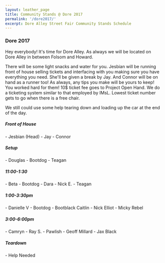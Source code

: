 ```yaml
---
layout: leather_page
title: Community Stands @ Dore 2017
permalink: '/dore2017/'
excerpt: Dore Alley Street Fair Community Stands Schedule
---
```


<h3> Dore 2017 </h3>

<p>
Hey everybody! It's time for Dore Alley. As always we will be located on Dore Alley in between Folsom and Howard.
</p>

<p>
There will be some light snacks and water for you. Jesbian will be running front of house selling tickets
and interfacing with you making sure you have everything you need. She'll be given a break by Jay. And Connor will be on hand as a runner too! As always, any tips you make will be yours to keep! You worked hard for them! 10$ ticket fee goes to Project Open Hand. We do a ticketing system similar to that employed by IMsL. Lowest ticket number gets to go when there is a free chair.
</p>

<p> We still could use some help tearing down and loading up the car at the end of the day. </p>

<h5> Front of House</h5>
- Jesbian (Head)
- Jay
- Connor

<h5> Setup </h5>
- Douglas
- Bootdog
- Teagan

<h5> 11:00-1:30 </h5>
- Beta
- Bootdog
- Dara
- Nick E.
- Teagan

<h5> 1:00-3:30pm </h5>
- Danielle V
- Bootdog
- Bootblack Caitlin
- Nick Elliot
- Micky Rebel

<h5> 3:00-6:00pm </h5>
- Camryn
- Ray S.
- Pawlish
- Geoff Millard
- Jax Black

<h5> Teardown </h5>
- Help Needed

